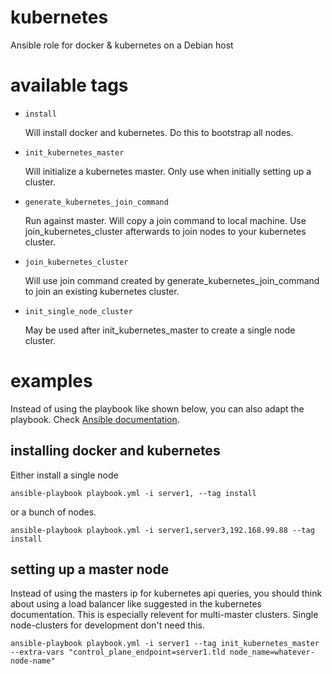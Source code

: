 # kubernetes
Ansible role for docker &amp; kubernetes on a Debian host

# available tags

* `install`

  Will install docker and kubernetes. Do this to bootstrap all nodes.

* `init_kubernetes_master`

  Will initialize a kubernetes master. Only use when initially setting up a cluster.

* `generate_kubernetes_join_command`

  Run against master. Will copy a join command to local machine. Use join_kubernetes_cluster afterwards to join nodes to your kubernetes cluster.

* `join_kubernetes_cluster`

  Will use join command created by generate_kubernetes_join_command to join an existing kubernetes cluster.

* `init_single_node_cluster`

  May be used after init_kubernetes_master to create a single node cluster. 

# examples

Instead of using the playbook like shown below, you can also adapt the playbook. Check [Ansible documentation](https://docs.ansible.com/ansible/latest/user_guide/playbooks.html).

## installing docker and kubernetes

Either install a single node

    ansible-playbook playbook.yml -i server1, --tag install

or a bunch of nodes.

    ansible-playbook playbook.yml -i server1,server3,192.168.99.88 --tag install
    
## setting up a master node

Instead of using the masters ip for kubernetes api queries, you should think about using a load balancer like suggested in the kubernetes documentation. This is especially relevent for multi-master clusters. Single node-clusters for development don't need this.

    ansible-playbook playbook.yml -i server1 --tag init_kubernetes_master --extra-vars "control_plane_endpoint=server1.tld node_name=whatever-node-name"
